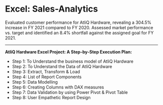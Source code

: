 # Excel: Sales-Analytics
Evaluated customer performance for AtliQ Hardware, revealing a 304.5% increase in FY 2021 compared to FY 2020. Assessed market performance vs. target and identified an 8.4% shortfall against the assigned goal for FY 2021.
***
**AtliQ Hardware Excel Project: A Step-by-Step Execution Plan:**
- Step 1: To Understand the business model of AtliQ Hardware 
- Step 2: To Understand the Data of AtliQ Hardware 
- Step 3: Extract, Transform & Load 
- Step 4: List of Report Components 
- Step 5: Data Modelling 
- Step 6: Creating Columns with DAX measures
- Step 7: Data Validation by using Power Pivot & Pivot Table 
- Step 8: User Empathetic Report Design

